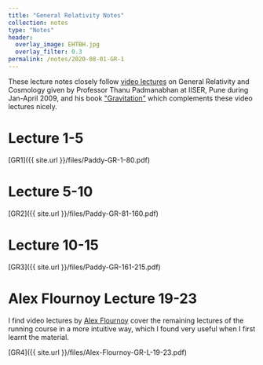 ```yaml
---
title: "General Relativity Notes"
collection: notes
type: "Notes"
header:
  overlay_image: EHTBH.jpg
  overlay_filter: 0.3
permalink: /notes/2020-08-01-GR-1
---
```



These lecture notes closely follow [video lectures](https://youtube.com/playlist?list=PLfrsXbPUIUSB6xoXyIvVEHYiG-hVmJhHf) on General Relativity and Cosmology given by Professor Thanu Padmanabhan at IISER, Pune during Jan-April 2009, and his book ["Gravitation"](https://www.cambridge.org/core/books/gravitation/AE442EE4214091F5DB46499ECAD69E32) which complements these video lectures nicely. 

Lecture 1-5
======
[GR1]({{ site.url }}/files/Paddy-GR-1-80.pdf)


Lecture 5-10
======
[GR2]({{ site.url }}/files/Paddy-GR-81-160.pdf)


Lecture 10-15
======
[GR3]({{ site.url }}/files/Paddy-GR-161-215.pdf)


Alex Flournoy Lecture 19-23
======
I find video lectures by [Alex Flournoy](https://youtube.com/playlist?list=PLDlWMHnDwyliMevB36wgRbjXhJkoN_RUQ) cover the remaining lectures of the running course in a more intuitive way, which I found very useful when I first learnt the material.

[GR4]({{ site.url }}/files/Alex-Flournoy-GR-L-19-23.pdf)






